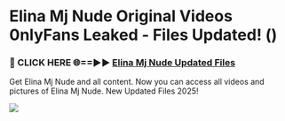 # Elina Mj Nude Original Videos 0nlyFans Leaked - Files Updated! ()

<h3>🔴 CLICK HERE 🌐==►► <a href="https://tinyurl.com/2p9ay9w9" rel="nofollow">Elina Mj Nude Updated Files</a></h3>

Get Elina Mj Nude and all content. Now you can access all videos and pictures of Elina Mj Nude. New Updated Files 2025!

[![](https://i.imgur.com/KQgVmj3.gif)](https://tinyurl.com/2p9ay9w9)
